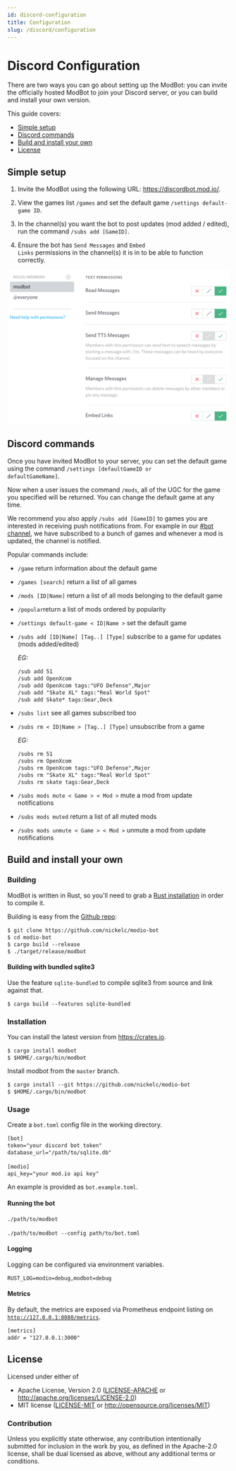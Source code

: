 ```yaml
---
id: discord-configuration
title: Configuration
slug: /discord/configuration
---
```


# Discord Configuration

There are two ways you can go about setting up the ModBot: you can invite the officially hosted ModBot to join your Discord server, or you can build and install your own version.

This guide covers:

* [Simple setup](#simple-setup)
* [Discord commands](#discord-commands)
* [Build and install your own](#build-and-install-your-own)
* [License](#license)

## Simple setup

1. Invite the ModBot using the following URL: https://discordbot.mod.io/.
2. View the games list <code>/games</code> and set the default game <code>/settings default-game ID</code>.
3. In the channel(s) you want the bot to post updates (mod added / edited), run the command <code>/subs add [GameID]</code>.

4. Ensure the bot has <code>Send Messages</code> and <code>Embed Links</code> permissions in the channel(s) it is in to be able to function correctly.

![Discord-ModBot-Roles](img/discordsetup1.png)

## Discord commands

Once you have invited ModBot to your server, you can set the default game using the command <code>/settings [defaultGameID or defaultGameName]</code>.

Now when a user issues the command <code>/mods</code>, all of the UGC for the game you specified will be returned. You can change the default game at any time.

We recommend you also apply <code>/subs add [GameID]</code> to games you are interested in receiving push notifications from. For example in our [#bot channel](https://discord.gg/QR7DGD7), we have subscribed to a bunch of games and whenever a mod is updated, the channel is notified.


Popular commands include:

* <code>/game</code> return information about the default game
* <code>/games [search]</code> return a list of all games
* <code>/mods [ID|Name]</code> return a list of all mods belonging to the default game
* <code>/popular</code>return a list of mods ordered by popularity
* <code>/settings default-game < ID|Name ></code> set the default game
* <code>/subs add [ID|Name] [Tag..] [Type]</code> subscribe to a game for updates (mods added/edited)

    *EG:*


    ```
    /sub add 51
    /sub add OpenXcom
    /sub add OpenXcom tags:"UFO Defense",Major
    /sub add "Skate XL" tags:"Real World Spot"
    /sub add Skate* tags:Gear,Deck
    ```

* <code>/subs list</code> see all games subscribed too
* <code>/subs rm < ID|Name > [Tag..] [Type]</code> unsubscribe from a game

    *EG:*

    ```
    /subs rm 51
    /subs rm OpenXcom
    /subs rm OpenXcom tags:"UFO Defense",Major
    /subs rm "Skate XL" tags:"Real World Spot"
    /subs rm skate tags:Gear,Deck
    ```

* <code>/subs mods mute < Game > < Mod ></code> mute a mod from update notifications
* <code>/subs mods muted</code> return a list of all muted mods
* <code>/subs mods unmute < Game > < Mod ></code> unmute a mod from update notifications 

## Build and install your own

### Building

ModBot is written in Rust, so you'll need to grab a [Rust installation](https://www.rust-lang.org/tools/install) in order to compile it. 

Building is easy from the [Github repo](https://github.com/nickelc/modio-bot):

```
$ git clone https://github.com/nickelc/modio-bot
$ cd modio-bot
$ cargo build --release
$ ./target/release/modbot
```

#### Building with bundled sqlite3

Use the feature <code>sqlite-bundled</code> to compile sqlite3 from source and link against that.

```
$ cargo build --features sqlite-bundled
```

### Installation

You can install the latest version from https://crates.io.

```
$ cargo install modbot
$ $HOME/.cargo/bin/modbot
```

Install modbot from the <code>master</code> branch.

```
$ cargo install --git https://github.com/nickelc/modio-bot
$ $HOME/.cargo/bin/modbot
```

### Usage

Create a <code>bot.toml</code> config file in the working directory.

```
[bot]
token="your discord bot token"
database_url="/path/to/sqlite.db"

[modio]
api_key="your mod.io api key"
```

An example is provided as <code>bot.example.toml</code>.

#### Running the bot

```
./path/to/modbot

./path/to/modbot --config path/to/bot.toml
```

#### Logging

Logging can be configured via environment variables.

```
RUST_LOG=modio=debug,modbot=debug
```

#### Metrics

By default, the metrics are exposed via Prometheus endpoint listing on <code>http://127.0.0.1:8080/metrics</code>.

```
[metrics]
addr = "127.0.0.1:3000"
```

## License

Licensed under either of

* Apache License, Version 2.0 ([LICENSE-APACHE](https://github.com/modio/modio-discord-bot/blob/master/LICENSE-APACHE) or http://apache.org/licenses/LICENSE-2.0)
* MIT license ([LICENSE-MIT](https://github.com/modio/modio-discord-bot/blob/master/LICENSE-MIT) or http://opensource.org/licenses/MIT)

### Contribution

Unless you explicitly state otherwise, any contribution intentionally submitted for inclusion in the work by you, as defined in the Apache-2.0 license, shall be dual licensed as above, without any additional terms or conditions.
